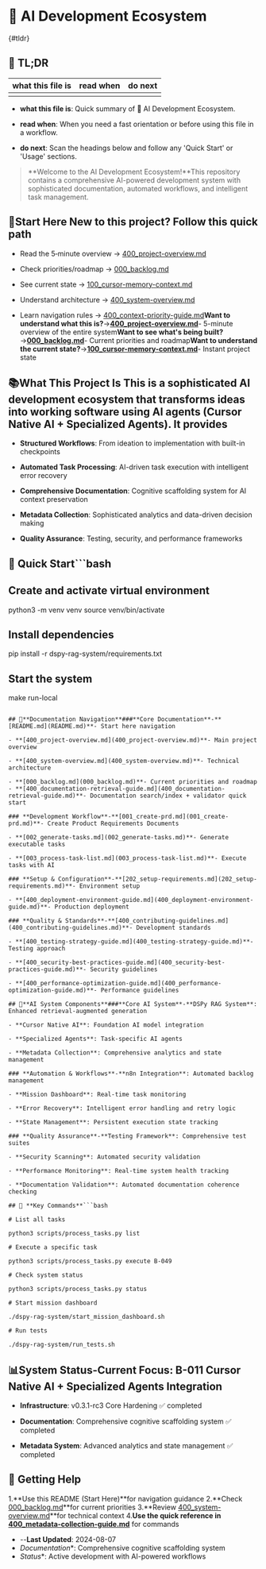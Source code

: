 <!-- CONTEXT_REFERENCE: 400_context-priority-guide.md -->
<!-- MODULE_REFERENCE: 100_cursor-memory-context.md -->
<!-- MODULE_REFERENCE: 400_deployment-environment-guide.md -->
<!-- MODULE_REFERENCE: 400_contributing-guidelines.md -->

# 🚀 AI Development Ecosystem

{#tldr}

## 🔎 TL;DR

| what this file is | read when | do next |
|---|---|---|
|  |  |  |

- **what this file is**: Quick summary of 🚀 AI Development Ecosystem.

- **read when**: When you need a fast orientation or before using this file in a workflow.

- **do next**: Scan the headings below and follow any 'Quick Start' or 'Usage' sections.

> **Welcome to the AI Development Ecosystem!**This repository contains a comprehensive AI-powered development system
with sophisticated documentation, automated workflows, and intelligent task management.

## 🎯**Start Here** New to this project? Follow this quick path

- Read the 5‑minute overview → [400_project-overview.md](400_project-overview.md)

- Check priorities/roadmap → [000_backlog.md](000_backlog.md)

- See current state → [100_cursor-memory-context.md](100_cursor-memory-context.md)

- Understand architecture → [400_system-overview.md](400_system-overview.md)

- Learn navigation rules → [400_context-priority-guide.md](400_context-priority-guide.md)**Want to understand what this is?**→**[400_project-overview.md](400_project-overview.md)**- 5-minute overview of the
entire system**Want to see what's being built?**→**[000_backlog.md](000_backlog.md)**- Current priorities and roadmap**Want to understand the current state?**→**[100_cursor-memory-context.md](100_cursor-memory-context.md)**- Instant
project state

## 📚**What This Project Is** This is a sophisticated AI development ecosystem that transforms ideas into working software using AI agents (Cursor Native AI + Specialized Agents). It provides

- **Structured Workflows**: From ideation to implementation with built-in checkpoints

- **Automated Task Processing**: AI-driven task execution with intelligent error recovery

- **Comprehensive Documentation**: Cognitive scaffolding system for AI context preservation

- **Metadata Collection**: Sophisticated analytics and data-driven decision making

- **Quality Assurance**: Testing, security, and performance frameworks

## 🚀 **Quick Start**```bash

## Create and activate virtual environment

python3 -m venv venv
source venv/bin/activate

## Install dependencies

pip install -r dspy-rag-system/requirements.txt

## Start the system

make run-local

```text

## 📖**Documentation Navigation**###**Core Documentation**-**[README.md](README.md)**- Start here navigation

- **[400_project-overview.md](400_project-overview.md)**- Main project overview

- **[400_system-overview.md](400_system-overview.md)**- Technical architecture

- **[000_backlog.md](000_backlog.md)**- Current priorities and roadmap
- **[400_documentation-retrieval-guide.md](400_documentation-retrieval-guide.md)**- Documentation search/index + validator quick start

### **Development Workflow**-**[001_create-prd.md](001_create-prd.md)**- Create Product Requirements Documents

- **[002_generate-tasks.md](002_generate-tasks.md)**- Generate executable tasks

- **[003_process-task-list.md](003_process-task-list.md)**- Execute tasks with AI

### **Setup & Configuration**-**[202_setup-requirements.md](202_setup-requirements.md)**- Environment setup

- **[400_deployment-environment-guide.md](400_deployment-environment-guide.md)**- Production deployment

### **Quality & Standards**-**[400_contributing-guidelines.md](400_contributing-guidelines.md)**- Development standards

- **[400_testing-strategy-guide.md](400_testing-strategy-guide.md)**- Testing approach

- **[400_security-best-practices-guide.md](400_security-best-practices-guide.md)**- Security guidelines

- **[400_performance-optimization-guide.md](400_performance-optimization-guide.md)**- Performance guidelines

## 🤖**AI System Components**###**Core AI System**-**DSPy RAG System**: Enhanced retrieval-augmented generation

- **Cursor Native AI**: Foundation AI model integration

- **Specialized Agents**: Task-specific AI agents

- **Metadata Collection**: Comprehensive analytics and state management

### **Automation & Workflows**-**n8n Integration**: Automated backlog management

- **Mission Dashboard**: Real-time task monitoring

- **Error Recovery**: Intelligent error handling and retry logic

- **State Management**: Persistent execution state tracking

### **Quality Assurance**-**Testing Framework**: Comprehensive test suites

- **Security Scanning**: Automated security validation

- **Performance Monitoring**: Real-time system health tracking

- **Documentation Validation**: Automated documentation coherence checking

## 🔧 **Key Commands**```bash

# List all tasks

python3 scripts/process_tasks.py list

# Execute a specific task

python3 scripts/process_tasks.py execute B-049

# Check system status

python3 scripts/process_tasks.py status

# Start mission dashboard

./dspy-rag-system/start_mission_dashboard.sh

# Run tests

./dspy-rag-system/run_tests.sh

```

## 📊**System Status**-**Current Focus**: B-011 Cursor Native AI + Specialized Agents Integration

- **Infrastructure**: v0.3.1-rc3 Core Hardening ✅ completed

- **Documentation**: Comprehensive cognitive scaffolding system ✅ completed

- **Metadata System**: Advanced analytics and state management ✅ completed

## 🎯 **Getting Help**

1.**Use this README (Start Here)**for navigation guidance
2.**Check [000_backlog.md](000_backlog.md)**for current priorities
3.**Review [400_system-overview.md](400_system-overview.md)**for technical context
4.**Use the quick reference in [400_metadata-collection-guide.md](400_metadata-collection-guide.md#quick-reference)** for commands

- --**Last Updated**: 2024-08-07
- *Documentation**: Comprehensive cognitive scaffolding system
- *Status**: Active development with AI-powered workflows
